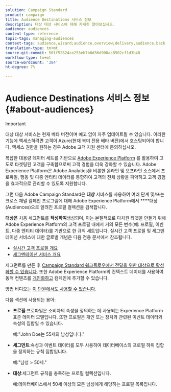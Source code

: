 ```yaml
---
solution: Campaign Standard
product: campaign
title: Audience Destinations 서비스 정보
description: 대상 대상 서비스에 대해 자세히 알아보십시오.
audience: audiences
content-type: reference
topic-tags: managing-audiences
context-tags: audience,wizard;audience,overview;delivery,audience,back
translation-type: tm+mt
source-git-commit: 501f52624ce253eb7b0d36d908ac8502cf1d3b48
workflow-type: tm+mt
source-wordcount: '384'
ht-degree: 7%

---
```



# Audience Destinations 서비스 정보 {#about-audiences}

>[!IMPORTANT]
>
>대상 대상 서비스는 현재 베타 버전이며 예고 없이 자주 업데이트될 수 있습니다. 이러한 기능에 액세스하려면 고객이 Azure(현재 북미 전용 베타 버전)에서 호스팅되어야 합니다. 액세스 권한을 원하는 경우 Adobe 고객 지원 센터에 문의하십시오.

복잡한 대용량 데이터 세트를 기반으로 [Adobe Experience Platform](https://docs.adobe.com/content/help/en/experience-platform/landing/home.html) 를 활용하여 고도로 타겟팅된 고객을 구축함으로써 고객 경험을 더욱 강화할 수 있습니다. Adobe Experience Platform은 Adobe Analytics을 비롯한 온라인 및 오프라인 소스에서 프로파일, 행동 및 다중 엔티티 데이터를 통합하여 고객의 전체 상황을 파악하고 고객 경험을 효과적으로 관리할 수 있도록 지원합니다.

그런 다음 Adobe Campaign Standard은 **대상** 서비스를 사용하여 여러 단계 및/또는 크로스 채널 캠페인 프로그램에 대해 Adobe Experience Platform에서 ****&#x200B;대상(Audiences)으로 알려진 프로필 컬렉션을 검색합니다.

**대상은** 처음 세그먼트를 **작성하여**&#x200B;생성되며, 이는 본질적으로 다차원 타겟을 만들기 위해 Adobe Experience Platform의 고객 프로필 내에서 거의 모든 변수(예: 프로필, 이벤트, 다중 엔티티 데이터)를 기반으로 한 규칙 세트입니다. 실시간 고객 프로필 및 세그멘테이션 서비스에 대한 글로벌 개념은 다음 전용 문서에서 참조됩니다.

* [실시간 고객 프로필 개요](https://docs.adobe.com/content/help/ko-KR/experience-platform/profile/home.html)
* [세그멘테이션 서비스 개요](https://docs.adobe.com/content/help/en/experience-platform/segmentation/home.html)

세그먼트를 만든 후 [Campaign Standard 워크플로우에서 전달을 위한 대상으로 활성화할 수 있습니다](../../automating/using/aep-targeting-audiences.md). 또한 Adobe Experience Platform의 컨텍스트 데이터를 사용하여 동적 컨텐츠를 [개인화하고](../../automating/using/aep-personalizing-campaigns.md) 캠페인에 추가할 수 있습니다.

방법 비디오는 [이 단원에서도 사용할 수 있습니다](https://docs.adobe.com/content/help/ko-KR/campaign-standard-learn/tutorials/profiles-and-audiences/audience-destinations/audience-destinations-overview.html).

다음 섹션에 사용되는 용어:

* **프로필**:프로파일은 소비자의 속성을 정의하는 데 사용되는 Experience Platform 표준 데이터 모델입니다. 또한 프로필은 개인 또는 장치와 관련된 이벤트 데이터와 속성의 집합일 수 있습니다.

   예:&quot;John Doe는 55세의 남성입니다.&quot;

* **세그먼트**:속성과 이벤트 데이터를 모두 사용하여 데이터베이스의 프로필 하위 집합을 정의하는 규칙 집합입니다.

   예:&quot;남성 > 50세.&quot;

* **대상**:세그먼트 규칙을 충족하는 프로필 컬렉션입니다.

   예:데이터베이스에서 50세 이상의 모든 남성에게 해당하는 프로필 목록입니다.

